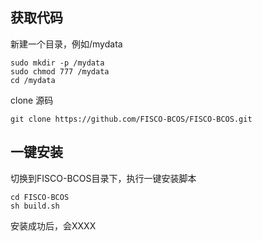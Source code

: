 ## 获取代码

新建一个目录，例如/mydata

```shell
sudo mkdir -p /mydata
sudo chmod 777 /mydata
cd /mydata
```
clone 源码

``` shell
git clone https://github.com/FISCO-BCOS/FISCO-BCOS.git
```

## 一键安装

切换到FISCO-BCOS目录下，执行一键安装脚本

``` shell
cd FISCO-BCOS 
sh build.sh
```

安装成功后，会XXXX

